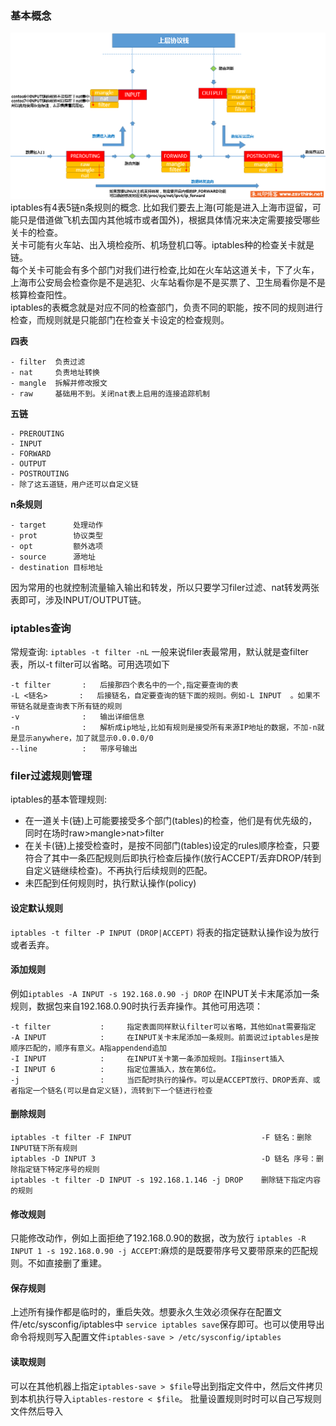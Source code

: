 ### 基本概念
![](./iptables.png)
iptables有4表5链n条规则的概念.
比如我们要去上海(可能是进入上海市逗留，可能只是借道做飞机去国内其他城市或者国外)，根据具体情况来决定需要接受哪些关卡的检查。<br>
关卡可能有火车站、出入境检疫所、机场登机口等。iptables种的检查关卡就是链。<br>
每个关卡可能会有多个部门对我们进行检查,比如在火车站这道关卡，下了火车，上海市公安局会检查你是不是逃犯、火车站看你是不是买票了、卫生局看你是不是核算检查阳性。<br>
iptables的表概念就是对应不同的检查部门，负责不同的职能，按不同的规则进行检查，而规则就是只能部门在检查关卡设定的检查规则。<br>

**四表**
```
- filter  负责过滤
- nat     负责地址转换
- mangle  拆解并修改报文
- raw     基础用不到。关闭nat表上启用的连接追踪机制
```
**五链**
```
- PREROUTING
- INPUT
- FORWARD
- OUTPUT
- POSTROUTING
- 除了这五道链，用户还可以自定义链
```
**n条规则**
```
- target      处理动作
- prot        协议类型
- opt         额外选项
- source      源地址
- destination 目标地址
```
因为常用的也就控制流量输入输出和转发，所以只要学习filer过滤、nat转发两张表即可，涉及INPUT/OUTPUT链。
### iptables查询
常规查询: `iptables -t filter -nL` 一般来说filer表最常用，默认就是查filter表，所以-t filter可以省略。可用选项如下
```
-t filter       :   后接那四个表名中的一个,指定要查询的表
-L <链名>       :   后接链名，自定要查询的链下面的规则。例如-L INPUT  。如果不带链名就是查询表下所有链的规则
-v              :   输出详细信息
-n              :   解析成ip地址,比如有规则是接受所有来源IP地址的数据，不加-n就是显示anywhere，加了就显示0.0.0.0/0
--line          :   带序号输出

```

### filer过滤规则管理
iptables的基本管理规则:
- 在一道关卡(链)上可能要接受多个部门(tables)的检查，他们是有优先级的，同时在场时raw>mangle>nat>filter
- 在关卡(链)上接受检查时，是按不同部门(tables)设定的rules顺序检查，只要符合了其中一条匹配规则后即执行检查后操作(放行ACCEPT/丢弃DROP/转到自定义链继续检查)。不再执行后续规则的匹配。
- 未匹配到任何规则时，执行默认操作(policy)

#### 设定默认规则
`iptables -t filter -P INPUT (DROP|ACCEPT)`   将表的指定链默认操作设为放行或者丢弃。

#### 添加规则
例如`iptables -A INPUT -s 192.168.0.90 -j DROP`   在INPUT关卡末尾添加一条规则，数据包来自192.168.0.90时执行丢弃操作。其他可用选项：
```
-t filter           :     指定表面同样默认filter可以省略，其他如nat需要指定
-A INPUT            :     在INPUT关卡末尾添加一条规则。前面说过iptables是按顺序匹配的，顺序有意义。A指appendend追加
-I INPUT            :     在INPUT关卡第一条添加规则。I指insert插入
-I INPUT 6          :     指定位置插入，放在第6位。
-j                  :     当匹配时执行的操作。可以是ACCEPT放行、DROP丢弃、或者指定一个链名(可以是自定义链)，流转到下一个链进行检查
```

#### 删除规则
```
iptables -t filter -F INPUT                             -F 链名：删除INPUT链下所有规则
iptables -D INPUT 3                                     -D 链名 序号：删除指定链下特定序号的规则
iptables -t filter -D INPUT -s 192.168.1.146 -j DROP    删除链下指定内容的规则
```
#### 修改规则
只能修改动作，例如上面拒绝了192.168.0.90的数据，改为放行
`iptables -R INPUT 1 -s 192.168.0.90 -j ACCEPT`:麻烦的是既要带序号又要带原来的匹配规则。不如直接删了重建。

#### 保存规则
上述所有操作都是临时的，重启失效。想要永久生效必须保存在配置文件/etc/sysconfig/iptables中
`service iptables save`保存即可。也可以使用导出命令将规则写入配置文件`iptables-save > /etc/sysconfig/iptables`

#### 读取规则
可以在其他机器上指定`iptables-save > $file`导出到指定文件中，然后文件拷贝到本机执行导入`iptables-restore < $file`。
批量设置规则时时可以自己写规则文件然后导入

```
